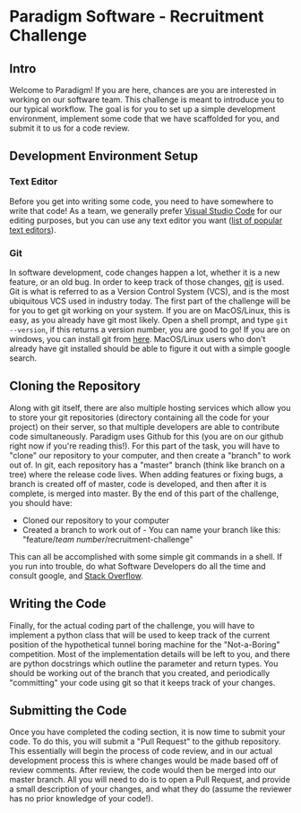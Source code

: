 # Paradigm Software - Recruitment Challenge
## Intro
Welcome to Paradigm! If you are here, chances are you are interested in working on our software team. This challenge is meant to introduce you to our typical workflow. The goal is for you to set up a simple development environment, implement some code that we have scaffolded for you, and submit it to us for a code review.

## Development Environment Setup
### Text Editor
Before you get into writing some code, you need to have somewhere to write that code! As a team, we generally prefer [Visual Studio Code](https://code.visualstudio.com/) for our editing purposes, but you can use any text editor you want ([list of popular text editors](https://www.techradar.com/best/best-text-editors)).

### Git
In software development, code changes happen a lot, whether it is a new feature, or an old bug. In order to keep track of those changes, [git](https://en.wikipedia.org/wiki/Git) is used. Git is what is referred to as a Version Control System (VCS), and is the most ubiquitous VCS used in industry today. The first part of the challenge will be for you to get git working on your system. If you are on MacOS/Linux, this is easy, as you already have git most likely. Open a shell prompt, and type `git --version`, if this returns a version number, you are good to go! If you are on windows, you can install git from [here](https://gitforwindows.org/). MacOS/Linux users who don't already have git installed should be able to figure it out with a simple google search.

## Cloning the Repository

Along with git itself, there are also multiple hosting services which allow you to store your git repositories (directory containing all the code for your project) on their server, so that multiple developers are able to contribute code simultaneously. Paradigm uses Github for this (you are on our github right now if you're reading this!). For this part of the task, you will have to "clone" our repository to your computer, and then create a "branch" to work out of. In git, each repository has a "master" branch (think like branch on a tree) where the release code lives. When adding features or fixing bugs, a branch is created off of master, code is developed, and then after it is complete, is merged into master. By the end of this part of the challenge, you should have:
 - Cloned our repository to your computer
 - Created a branch to work out of - You can name your branch like this: "feature/*team number*/recruitment-challenge"

This can all be accomplished with some simple git commands in a shell. If you run into trouble, do what Software Developers do all the time and consult google, and [Stack Overflow](https://stackoverflow.com/).

## Writing the Code

Finally, for the actual coding part of the challenge, you will have to implement a python class that will be used to keep track of the current position of the hypothetical tunnel boring machine for the "Not-a-Boring" competition. Most of the implementation details will be left to you, and there are python docstrings which outline the parameter and return types. You should be working out of the branch that you created, and periodically "committing" your code using git so that it keeps track of your changes.

## Submitting the Code

Once you have completed the coding section, it is now time to submit your code. To do this, you will submit a "Pull Request" to the github repository. This essentially will begin the process of code review, and in our actual development process this is where changes would be made based off of review comments. After review, the code would then be merged into our master branch. All you will need to do is to open a Pull Request, and provide a small description of your changes, and what they do (assume the reviewer has no prior knowledge of your code!).
